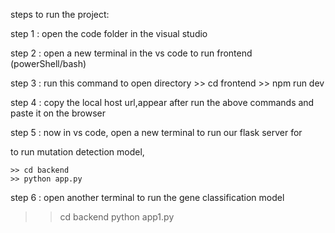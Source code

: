 steps to run the project:

step 1 : open the code folder in the visual studio

step 2 : open a new terminal in the vs code to run frontend (powerShell/bash)

step 3 : run this command to open directory
    >> cd frontend
    >> npm run dev

step 4 : copy the local host url,appear after run the above commands and paste it on the browser 

step 5 :  now in vs code, open a new terminal to run our flask server for 

to run mutation detection model, 

    >> cd backend
    >> python app.py

step 6 : open another terminal to run the gene classification model 

>> cd backend
>> python app1.py

 
